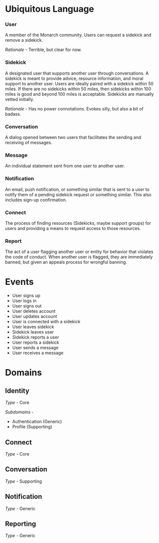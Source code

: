 # Ubiquitous Language

### User
A member of the Monarch community.
Users can request a sidekick and remove a sidekick.

*Rationale* - Terrible, but clear for now.


### Sidekick
A designated user that supports another user through conversations.
A sidekick is meant to provide advice, resource information, and moral support to another user.
Users are ideally paired with a sidekick within 50 miles. If there are no sidekicks within 50 miles,
then sidekicks within 100 miles is good and beyond 100 miles is acceptable.
Sidekicks are manually vetted initially.

*Rationale* - Has no power connotations. Evokes silly, but also a bit of badass.


### Conversation
A dialog opened between two users that facilitates the sending
and receiving of messages.


### Message
An individual statement sent from one user to another user.


### Notification
An email, push notification, or something similar that is sent to a user
to notify them of a pending sidekick request or something similar. This
also includes sign-up confirmation.


### Connect
The process of finding resources (Sidekicks, maybe support groups) for users
and providing a means to request access to those resources.


### Report
The act of a user flagging another user or entity for behavior that violates
the code of conduct. When another user is flagged, they are immediately banned,
but given an appeals process for wrongful banning.



# Events
* User signs up
* User logs in
* User signs out
* User deletes account
* User updates account
* User is connected with a sidekick
* User leaves sidekick
* Sidekick leaves user
* Sidekick reports a user
* User reports a sidekick
* User sends a message
* User receives a message



# Domains

## Identity
*Type* - Core

*Subdomains* -
  * Authentication (Generic)
  * Profile (Supporting)

## Connect
*Type* - Core

## Conversation
*Type* - Supporting

## Notification
*Type* - Generic

## Reporting
*Type* - Generic
